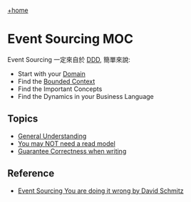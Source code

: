 [+home](+home.md)

# Event Sourcing MOC

Event Sourcing 一定來自於 [DDD](moc/ddd-moc.md), 簡單來說:

- Start with your [Domain](spaces/ddd/domain-modeling.md)
- Find the [Bounded Context](spaces/ddd/bounded-context.md)
- Find the Important Concepts
- Find the Dynamics in your Business Language

## Topics
- [General Understanding](spaces/event-sourcing/general-understanding.md)
- [You may NOT need a read model](spaces/event-sourcing/you-may-not-need-a-read-model.md)
- [Guarantee Correctness when writing](spaces/event-sourcing/guarantee-correctness-when-writing.md)
## Reference
- [Event Sourcing You are doing it wrong by David Schmitz](https://www.youtube.com/watch?v=GzrZworHpIk)